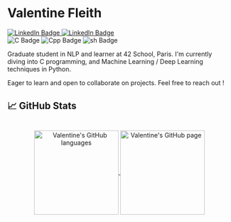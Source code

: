 # Valentine Fleith

<div id="social">
  <a href="https://www.linkedin.com/in/valentine-fleith-20bba6216/">
    <img src="https://img.shields.io/badge/LinkedIn-blue?style=flat&logo=linkedin&logoColor=white" alt="LinkedIn Badge"/>
  </a>
  <a href="https://www.linkedin.com/posts/valentine-fleith-20bba6216_cv-en-activity-7201528137623515138-1Pjr?utm_source=share&utm_medium=member_desktop">
    <img src="https://img.shields.io/badge/Resume-red?style=flat&logo=ReadMe&logoColor=white" alt="LinkedIn Badge"/>
  </a>
</div>

<div id="tech">
  <img src="https://img.shields.io/badge/C-555555?style=flat&logo=c&logoColor=white" alt="C Badge"/>
  <img src="https://img.shields.io/badge/Python-3572A5?style=flat&logo=python&logoColor=white" alt="Cpp Badge"/>
  <img src="https://img.shields.io/badge/Bash-89E051?style=flat&logo=GNU%20Bash&logoColor=black" alt="sh Badge"/>
</div>


Graduate student in NLP and learner at 42 School, Paris. I'm currently diving into C programming, and Machine Learning / Deep Learning techniques in Python.

Eager to learn and open to collaborate on projects. Feel free to reach out !
<!--
**valentinefleith/valentinefleith** is a ✨ _special_ ✨ repository because its `README.md` (this file) appears on your GitHub profile.

Here are some ideas to get you started:

- 🔭 I’m currently working on ...
- 🌱 I’m currently learning ...
- 👯 I’m looking to collaborate on ...
- 🤔 I’m looking for help with ...
- 💬 Ask me about ...
- 📫 How to reach me: ...
- 😄 Pronouns: ...
- ⚡ Fun fact: ...
-->
## 📈 GitHub Stats
</br>
<div align="center"> 
   <a href="https://github.com/valentinefleith" >
     <img align="center" src="https://github-readme-stats.vercel.app/api/top-langs/?username=valentinefleith&hide=HTML,lua,Makefile,CSS,TeX,jupyter%20notebook&langs_count=4&theme=darcula&layout=compact"" alt="Valentine's GitHub languages" height="190" />
   </a>
   
   <a href="https://github.com/valentinefleith">
       <img align="center" src="https://github-readme-stats.vercel.app/api/?username=valentinefleith&theme=darcula&show_icons=true&rank_icon=percentile" alt="Valentine's GitHub page" height="190"/>
   </a>
</div>
